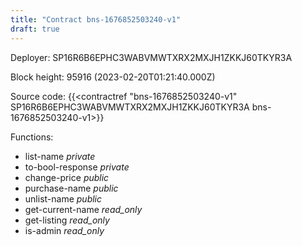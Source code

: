 ```yaml
---
title: "Contract bns-1676852503240-v1"
draft: true
---
```

Deployer: SP16R6B6EPHC3WABVMWTXRX2MXJH1ZKKJ60TKYR3A


 



Block height: 95916 (2023-02-20T01:21:40.000Z)

Source code: {{<contractref "bns-1676852503240-v1" SP16R6B6EPHC3WABVMWTXRX2MXJH1ZKKJ60TKYR3A bns-1676852503240-v1>}}

Functions:

* list-name _private_
* to-bool-response _private_
* change-price _public_
* purchase-name _public_
* unlist-name _public_
* get-current-name _read_only_
* get-listing _read_only_
* is-admin _read_only_
